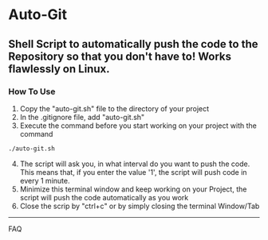 # Auto-Git
Shell Script to automatically push the code to the Repository so that you don't have to!
Works flawlessly on Linux. 
---
### How To Use
1.  Copy the "auto-git.sh" file to the directory of your project
2. In the .gitignore file, add "auto-git.sh"
3. Execute the command before you start working on your project with the command

```bash
./auto-git.sh
```
4. The script will ask you, in what interval do you want to push the code. This means that, if you enter the value '1', the script will push code in every 1 minute.
5. Minimize this terminal window and keep working on your Project, the script will push the code automatically as you work
6. Close the scrip by "ctrl+c" or by simply closing the terminal Window/Tab

---

FAQ
